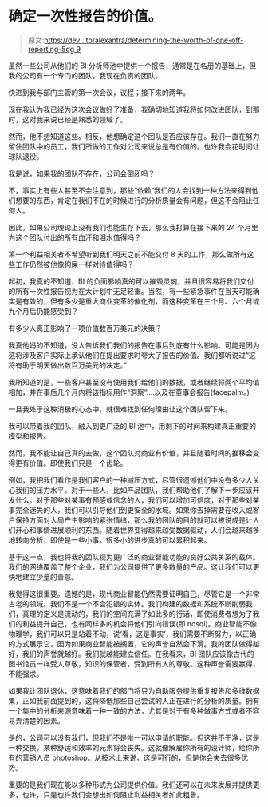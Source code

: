 # 确定一次性报告的价值。

> 原文:[https://dev . to/alexantra/determining-the-worth-of-one-off-reporting-5dg 9](https://dev.to/alexantra/determining-the-worth-of-one-off-reporting-5dg9)

虽然一些公司从他们的 BI 分析师池中提供一个报告，通常是在名册的基础上，但我的公司有一个专门的团队。我现在负责的团队。

快进到我与部门主管的第一次会议，议程；接下来的两年。

现在我认为我已经为这次会议做好了准备，我确切地知道我将如何改进团队，到那时，这对我来说已经是熟悉的领域了。

然而，他不想知道这些。相反，他想确定这个团队是否应该存在。我们一直在努力留住团队中的员工，我们所做的工作对公司来说总是有价值的。也许我会花时间让球队退役。

我是说，如果我的团队不存在，公司会倒闭吗？

不，事实上有些人甚至不会注意到，那些“依赖”我们的人会找到一种方法来得到他们想要的东西，肯定在我们不在的时候进行的分析质量会有问题，但这不会阻止任何人。

因此，如果公司理论上没有我们也能生存下去，那么我打算在接下来的 24 个月里为这个团队付出的所有血汗和泪水值得吗？

第一个利益相关者不希望听到我们明天之前不能交付 8 天的工作，那么做所有这些工作仍然被他像狗屎一样对待值得吗？

起初，我真的不知道，BI 的负面影响真的可以摧毁灵魂，并且很容易将我们交付的所有一次性报告视为在大计划中无足轻重。当然，有一些紧急事件在当天可能确实是有效的，但有多少是重大商业变革的催化剂，而这种变革在三个月、六个月或九个月后仍能感受到？

有多少人真正影响了一项价值数百万美元的决策？

我真他妈的不知道，没人告诉我们我们的报告在事后到底有什么影响。可能是因为这将涉及客户实际上承认他们在提出要求时夸大了报告的价值。我们都听说过“这将有助于明天做出数百万美元的决定。”

我所知道的是，一些客户甚至没有使用我们给他们的数据，或者继续将两个平均值相加，并在事后几个月内将该指标用作“洞察”....以及在董事会报告(facepalm。)

一旦我处于这种消极的心态中，就很难找到任何理由让这个团队留下来。

我可以带着我的团队，融入到更广泛的 BI 池中，用剩下的时间来构建真正重要的模型和报告。

然而，我不能让自己真的去做，这个团队对商业有价值，并且随着时间的推移会变得更有价值。即使我们只是一个齿轮。

例如，我把我们看作是我们客户的一种减压方式，尽管很遗憾他们中没有多少人关心我们的压力水平。对于一些人，比如产品团队，我们帮助他们了解下一步应该开发什么。对于那些对某事有预感或信念的人，我们可以增加可信度，对于那些对某事完全迷失的人，我们可以引导他们到更安全的水域。如果你去掉需要在收入或客户保持方面对大局产生影响的紧张情绪，那么我的团队的目的就可以被说成是让人们开心和事情进展顺利的东西。随着世界变得越来越受数据驱动，人们会越来越多地转向分析，即使是一些小事。很多小的进步真的可以累积起来。

基于这一点，我也将我的团队视为更广泛的商业智能功能的良好公共关系的载体。我们的网络覆盖了整个企业，我们为公司提供了更多数量的产品。这让我们可以更快地建立少量的善意。

我觉得这很重要。遗憾的是，现代商业智能仍然需要证明自己，尽管它是一个非常古老的领域。我们不是一个不会犯错的实体。我们构建的数据和系统不断削弱我们，真理的定义是流动的，我们的空间充满了如此多的行话，即使消费者想为了我们的利益提升自己，也有同样多的机会将他们引向错误(即 nosql)。商业智能不像物理学，我们可以只是站着不动，说‘看，这是事实’，我们需要不断努力，以正确的方式展示它，因为如果商业智能被搁置，它的声誉自然会下滑。我的团队做得越好，我们的声誉就越好。我们就越能建立信任。在我看来，BI 团队应该像古代的图书馆员一样受人尊敬，知识的保管者，受到所有人的尊敬。这种声誉需要赢得，不能强求。

如果我让团队退休，这意味着我们的部门将只为自助服务提供重复报告和多维数据集，正如我前面提到的，这将降低那些自己尝试的人正在进行的分析的质量。拥有一个集中的分析来源意味着一种一致的方法，尤其是对于有多种做事方式或者不容易弄清楚的因素。

是的，公司可以没有我们，但我们不是唯一可以申请的职能。但这并不干净，这是一种交换，某种舒适和效率的元素将会丧失。这就像解雇你所有的设计师，给你所有的营销人员 photoshop。从技术上来说，这是可行的，但是你会失去很多优势。

重要的是我们现在能以多种形式为公司提供价值。我们还可以在未来发展并提供更多，也许，只是也许我们会想出如何阻止利益相关者如此粗鲁。